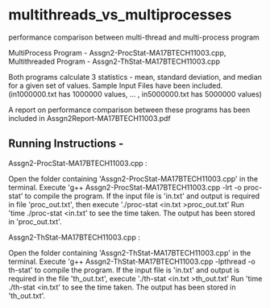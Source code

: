 # multithreads_vs_multiprocesses
performance comparison between multi-thread and multi-process program

MultiProcess Program - Assgn2-ProcStat-MA17BTECH11003.cpp, 
Multithreaded Program - Assgn2-ThStat-MA17BTECH11003.cpp

Both programs calculate 3 statistics - mean, standard deviation, and median for a given set of values.
Sample Input Files have been included. (in1000000.txt has 1000000 values, ... , in5000000.txt has 5000000 values)


A report on performance comparison between these programs has been included in Assgn2Report-MA17BTECH11003.pdf

## Running Instructions - 

Assgn2-ProcStat-MA17BTECH11003.cpp : 

Open the folder containing 'Assgn2-ProcStat-MA17BTECH11003.cpp' in the terminal.
Execute 'g++ Assgn2-ProcStat-MA17BTECH11003.cpp -lrt -o proc-stat' to compile the program.
If the input file is 'in.txt' and output is required in file 'proc_out.txt', then execute './proc-stat <in.txt >proc_out.txt'
Run 'time ./proc-stat <in.txt' to see the time taken.
The output has been stored in 'proc_out.txt'.

Assgn2-ThStat-MA17BTECH11003.cpp :

Open the folder containing 'Assgn2-ThStat-MA17BTECH11003.cpp' in the terminal.
Execute 'g++ Assgn2-ThStat-MA17BTECH11003.cpp -lpthread -o th-stat' to compile the program.
If the input file is 'in.txt' and output is required in the file 'th_out.txt', execute './th-stat <in.txt >th_out.txt'
Run 'time ./th-stat <in.txt' to see the time taken.
The output has been stored in 'th_out.txt'.
